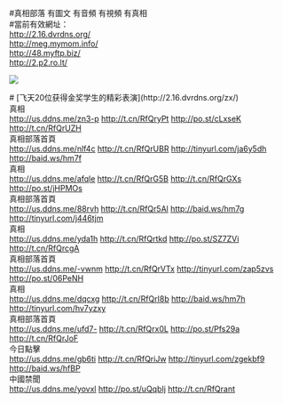 <link rel="stylesheet" href="//github.com/sindresorhus/github-markdown-css">

#真相部落 有圖文 有音頻 有視頻 有真相<br>
#當前有效網址：<br>
http://2.16.dvrdns.org/<br>
http://meg.mymom.info/<br>
http://48.myftp.biz/<br>
http://2.p2.ro.lt/<br>

<a href="http://2.16.dvrdns.org/zx/" target="_blank"><img src="http://2.16.dvrdns.org/pic/2016/11/p7829911a215010452.jpg">

                                   
</a>
# [飞天20位获得金奖学生的精彩表演](http://2.16.dvrdns.org/zx/)

<div class="linkbox"><div class="title">真相<div id="url"><a href="http://us.ddns.me/zn3-p" target=_blank>http://us.ddns.me/zn3-p</a>  <a href="http://t.cn/RfQryPt" target=_blank>http://t.cn/RfQryPt</a>  <a href="http://po.st/cLxseK" target=_blank>http://po.st/cLxseK</a>  <a href="http://t.cn/RfQrUZH" target=_blank>http://t.cn/RfQrUZH</a></div></div><div class="title">真相部落首頁<div id="url"><a href="http://us.ddns.me/nlf4c" target=_blank>http://us.ddns.me/nlf4c</a>  <a href="http://t.cn/RfQrUBR" target=_blank>http://t.cn/RfQrUBR</a>  <a href="http://tinyurl.com/ja6y5dh" target=_blank>http://tinyurl.com/ja6y5dh</a>  <a href="http://baid.ws/hm7f" target=_blank>http://baid.ws/hm7f</a></div></div><div class="title">真相<div id="url"><a href="http://us.ddns.me/afqle" target=_blank>http://us.ddns.me/afqle</a>  <a href="http://t.cn/RfQrG5B" target=_blank>http://t.cn/RfQrG5B</a>  <a href="http://t.cn/RfQrGXs" target=_blank>http://t.cn/RfQrGXs</a>  <a href="http://po.st/jHPMOs" target=_blank>http://po.st/jHPMOs</a></div></div><div class="title">真相部落首頁<div id="url"><a href="http://us.ddns.me/88rvh" target=_blank>http://us.ddns.me/88rvh</a>  <a href="http://t.cn/RfQr5Al" target=_blank>http://t.cn/RfQr5Al</a>  <a href="http://baid.ws/hm7g" target=_blank>http://baid.ws/hm7g</a>  <a href="http://tinyurl.com/j446tjm" target=_blank>http://tinyurl.com/j446tjm</a></div></div><div class="title">真相<div id="url"><a href="http://us.ddns.me/yda1h" target=_blank>http://us.ddns.me/yda1h</a>  <a href="http://t.cn/RfQrtkd" target=_blank>http://t.cn/RfQrtkd</a>  <a href="http://po.st/SZ7ZVi" target=_blank>http://po.st/SZ7ZVi</a>  <a href="http://t.cn/RfQrcgA" target=_blank>http://t.cn/RfQrcgA</a></div></div><div class="title">真相部落首頁<div id="url"><a href="http://us.ddns.me/-vwnm" target=_blank>http://us.ddns.me/-vwnm</a>  <a href="http://t.cn/RfQrVTx" target=_blank>http://t.cn/RfQrVTx</a>  <a href="http://tinyurl.com/zap5zvs" target=_blank>http://tinyurl.com/zap5zvs</a>  <a href="http://po.st/06PeNH" target=_blank>http://po.st/06PeNH</a></div></div><div class="title">真相<div id="url"><a href="http://us.ddns.me/dqcxg" target=_blank>http://us.ddns.me/dqcxg</a>  <a href="http://t.cn/RfQrI8b" target=_blank>http://t.cn/RfQrI8b</a>  <a href="http://baid.ws/hm7h" target=_blank>http://baid.ws/hm7h</a>  <a href="http://tinyurl.com/hv7yzxy" target=_blank>http://tinyurl.com/hv7yzxy</a></div></div><div class="title">真相部落首頁<div id="url"><a href="http://us.ddns.me/ufd7-" target=_blank>http://us.ddns.me/ufd7-</a>  <a href="http://t.cn/RfQrx0L" target=_blank>http://t.cn/RfQrx0L</a>  <a href="http://po.st/Pfs29a" target=_blank>http://po.st/Pfs29a</a>  <a href="http://t.cn/RfQrJoF" target=_blank>http://t.cn/RfQrJoF</a></div></div><div class="title">今日點擊<div id="url"><a href="http://us.ddns.me/gb6ti" target=_blank>http://us.ddns.me/gb6ti</a>  <a href="http://t.cn/RfQriJw" target=_blank>http://t.cn/RfQriJw</a>  <a href="http://tinyurl.com/zgekbf9" target=_blank>http://tinyurl.com/zgekbf9</a>  <a href="http://baid.ws/hfBP" target=_blank>http://baid.ws/hfBP</a></div></div><div class="title">中國禁聞<div id="url"><a href="http://us.ddns.me/yovxl" target=_blank>http://us.ddns.me/yovxl</a>  <a href="" target=_blank></a>  <a href="http://po.st/uQqbIj" target=_blank>http://po.st/uQqbIj</a>  <a href="http://t.cn/RfQrant" target=_blank>http://t.cn/RfQrant</a></div></div></div>

